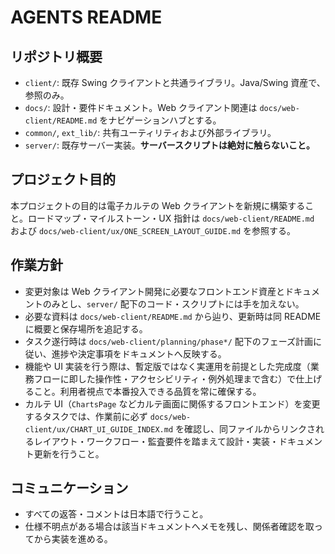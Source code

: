 # AGENTS README

## リポジトリ概要
- `client/`: 既存 Swing クライアントと共通ライブラリ。Java/Swing 資産で、参照のみ。
- `docs/`: 設計・要件ドキュメント。Web クライアント関連は `docs/web-client/README.md` をナビゲーションハブとする。
- `common/`, `ext_lib/`: 共有ユーティリティおよび外部ライブラリ。
- `server/`: 既存サーバー実装。**サーバースクリプトは絶対に触らないこと。**

## プロジェクト目的
本プロジェクトの目的は電子カルテの Web クライアントを新規に構築すること。ロードマップ・マイルストーン・UX 指針は `docs/web-client/README.md` および `docs/web-client/ux/ONE_SCREEN_LAYOUT_GUIDE.md` を参照する。

## 作業方針
- 変更対象は Web クライアント開発に必要なフロントエンド資産とドキュメントのみとし、`server/` 配下のコード・スクリプトには手を加えない。
- 必要な資料は `docs/web-client/README.md` から辿り、更新時は同 README に概要と保存場所を追記する。
- タスク遂行時は `docs/web-client/planning/phase*/` 配下のフェーズ計画に従い、進捗や決定事項をドキュメントへ反映する。
- 機能や UI 実装を行う際は、暫定版ではなく実運用を前提とした完成度（業務フローに即した操作性・アクセシビリティ・例外処理まで含む）で仕上げること。利用者視点で本番投入できる品質を常に確保する。
- カルテ UI（`ChartsPage` などカルテ画面に関係するフロントエンド）を変更するタスクでは、作業前に必ず `docs/web-client/ux/CHART_UI_GUIDE_INDEX.md` を確認し、同ファイルからリンクされるレイアウト・ワークフロー・監査要件を踏まえて設計・実装・ドキュメント更新を行うこと。

## コミュニケーション
- すべての返答・コメントは日本語で行うこと。
- 仕様不明点がある場合は該当ドキュメントへメモを残し、関係者確認を取ってから実装を進める。
